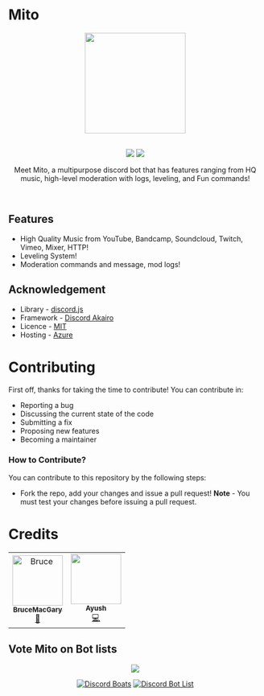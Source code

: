 # Mito
<div align="center">
<p align="center"><a href="https://mitobot.wtf"><img src="https://cdn.discordapp.com/avatars/761469922563063818/b0d2a2c6c2715736c9e344774b5bbc5e.png" width="200"></a></p><br>
<a href="https://discord.gg/mDF5QPG"><img src="https://img.shields.io/discord/760480697122029608?style=for-the-badge"></a>
<a href="https://github.com/TheMitobot/Mito/blob/main/LICENSE"><img src="https://img.shields.io/github/license/mashape/apistatus.svg?style=for-the-badge"></a>
<p align="center">Meet Mito, a multipurpose discord bot that has features ranging from HQ music, high-level moderation with logs, leveling, and Fun commands!</p>
<br></div>

## Features 
- High Quality Music from YouTube, Bandcamp, Soundcloud, Twitch, Vimeo, Mixer, HTTP! 
- Leveling System!
- Moderation commands and message, mod logs!

## Acknowledgement
- Library - [discord.js](https://discord.js.org/)
- Framework - [Discord Akairo](https://discord-akairo.github.io/)
- Licence - [MIT](https://github.com/TheMitobot/Mito/blob/main/LICENSE)
- Hosting - [Azure](https://portal.azure.com)

# Contributing
First off, thanks for taking the time to contribute! You can contribute in:
- Reporting a bug
- Discussing the current state of the code
- Submitting a fix
- Proposing new features
- Becoming a maintainer

### How to Contribute?
You can contribute to this repository by the following steps: 
- Fork the repo, add your changes and issue a pull request!
**Note** - You must test your changes before issuing a pull request.

# Credits

<div align="center">
<table>
  <tr>
     <td align="center"><a href="https://github.com/BruceMacGary"><img src="https://images-ext-1.discordapp.net/external/8sGQRLXpbPVjBLqJy4WR20gnx7vKHsnR_qU2CTjFsIk/%3Fv%3D4/https/avatars1.githubusercontent.com/u/69719375" width="100px;" alt="Bruce"/><br /><sub><b>BruceMacGary</b></sub></a><br /><a href="https://github.com/BruceMacGary" title="Owner">👑</a></td>
     <td align="center"><a href="https://github.com/itsayushch"><img src="https://images-ext-2.discordapp.net/external/j6KzoUsLtEaz938SxxwxqMd25pgmoTUxxlwSyaUtrEw/%3Fv%3D4/https/avatars3.githubusercontent.com/u/57065963" width="100px;" alt=""/><br /><sub><b>Ayush</b></sub></a><br /><a href="https://github.com/itsayushch" title="Developer">💻</a></td>
     
  </tr>
  
</table>
</div>


## Vote Mito on Bot lists
<div align="center">
<a href="https://top.gg/bot/761469922563063818/vote">
   <img src="https://top.gg/api/widget/761469922563063818.svg">
</a>
<br>

[![Discord Boats](https://discord.boats/api/widget/761469922563063818)](https://discord.boats/bot/761469922563063818/vote)
[![Discord Bot List](https://discordbotlist.com/bots/761469922563063818/widget)](https://discordbotlist.com/bots/761469922563063818/upvote)

